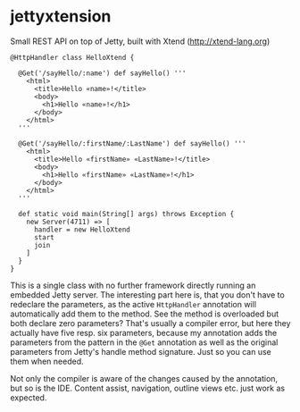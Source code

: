 jettyxtension
=============

Small REST API on top of Jetty, built with Xtend (http://xtend-lang.org)

```xtend
@HttpHandler class HelloXtend {

  @Get('/sayHello/:name') def sayHello() '''
    <html>
      <title>Hello «name»!</title>
      <body>
        <h1>Hello «name»!</h1>
      </body>
    </html>
  '''
 
  @Get('/sayHello/:firstName/:LastName') def sayHello() '''
    <html>
      <title>Hello «firstName» «LastName»!</title>
      <body>
        <h1>Hello «firstName» «LastName»!</h1>
      </body>
    </html>
  '''

  def static void main(String[] args) throws Exception {
    new Server(4711) => [
      handler = new HelloXtend
      start 
      join
    ]
  } 
}
```
    

This is a single class with no further framework directly running an embedded Jetty server. The interesting part here is, that you don't have to redeclare the parameters, as the active `HttpHandler` annotation will automatically add them to the method. See the method is overloaded but both declare zero parameters? That's usually a compiler error, but here they actually have five resp. six parameters, because my annotation adds the parameters from the pattern in the `@Get` annotation as well as the original parameters from Jetty's handle method signature. Just so you can use them when needed.

Not only the compiler is aware of the changes caused by the annotation, but so is the IDE. Content assist, navigation, outline views etc. just work as expected.
